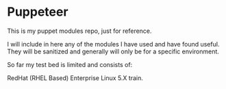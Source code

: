 Puppeteer
=========

This is my puppet modules repo, just for reference.

I will include in here any of the modules I have used and have found useful. They will be sanitized and generally will only be for a specific environment. 

So far my test bed is limited and consists of:

RedHat (RHEL Based) Enterprise Linux 5.X train.
